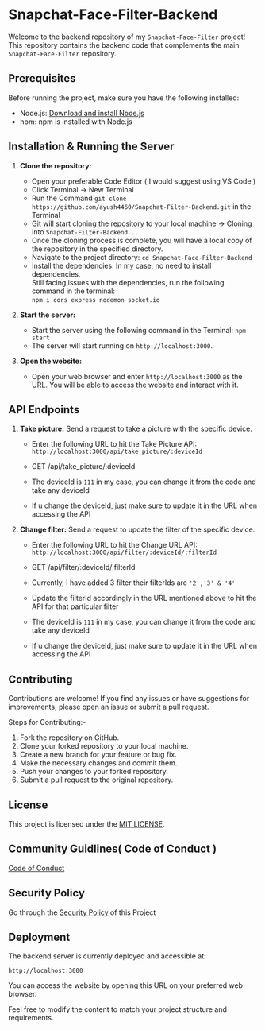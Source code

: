 # Snapchat-Face-Filter-Backend

Welcome to the backend repository of my `Snapchat-Face-Filter` project! This repository contains the backend code that complements the main `Snapchat-Face-Filter` repository.


## Prerequisites

Before running the project, make sure you have the following installed:

- Node.js: [Download and install Node.js](https://nodejs.org)
- npm: npm is installed with Node.js


## Installation & Running the Server

1. **Clone the repository:**

    - Open your preferable Code Editor ( I would suggest using VS Code )
    - Click Terminal -> New Terminal
    - Run the Command `git clone https://github.com/ayush4460/Snapchat-Filter-Backend.git` in the Terminal
    - Git will start cloning the repository to your local machine -> Cloning into `Snapchat-Filter-Backend...`
    - Once the cloning process is complete, you will have a local copy of the repository in the specified directory.
    - Navigate to the project directory: `cd Snapchat-Face-Filter-Backend`
    - Install the dependencies: In my case, no need to install dependencies.<br>
                                Still facing issues with the dependencies, run the following command in the terminal:<br>
                                `npm i cors express nodemon socket.io`


2. **Start the server:**

   - Start the server using the following command in the Terminal: `npm start`
   - The server will start running on `http://localhost:3000`.


3. **Open the website:**

   - Open your web browser and enter `http://localhost:3000` as the URL. You will be able to access the website and interact with it.



## API Endpoints

1) **Take picture:** Send a request to take a picture with the specific device.

   - Enter the following URL to hit the Take Picture API: `http://localhost:3000/api/take_picture/:deviceId`
   - GET /api/take_picture/:deviceId

   - The deviceId is `111` in my case, you can change it from the code and take any deviceId
   - If u change the deviceId, just make sure to update it in the URL when accessing the API


2) **Change filter:** Send a request to update the filter of the specific device.

   - Enter the following URL to hit the Change URL API: `http://localhost:3000/api/filter/:deviceId/:filterId`
   - GET /api/filter/:deviceId/:filterId

   - Currently, I have added 3 filter their filterIds are `'2','3' & '4'`
   - Update the filterId accordingly in the URL mentioned above to hit the API for that particular filter
   - The deviceId is `111` in my case, you can change it from the code and take any deviceId
   - If u change the deviceId, just make sure to update it in the URL when accessing the API

  
## Contributing

Contributions are welcome! If you find any issues or have suggestions for improvements, please open an issue or submit a pull request.
  
Steps for Contributing:-
1) Fork the repository on GitHub.
2) Clone your forked repository to your local machine.
3) Create a new branch for your feature or bug fix.
4) Make the necessary changes and commit them.
5) Push your changes to your forked repository.
6) Submit a pull request to the original repository.


## License

This project is licensed under the [MIT LICENSE](LICENSE).


## Community Guidlines( Code of Conduct )

[Code of Conduct](CODE_OF_CONDUCT.md)


## Security Policy

Go through the [Security Policy](SECURITY) of this Project


## Deployment

The backend server is currently deployed and accessible at:

`http://localhost:3000`

You can access the website by opening this URL on your preferred web browser.

Feel free to modify the content to match your project structure and requirements.
